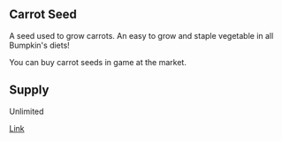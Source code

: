 ## Carrot Seed

A seed used to grow carrots. An easy to grow and staple vegetable in all Bumpkin's diets!

You can buy carrot seeds in game at the market.

## Supply

Unlimited

[Link](https://docs.sunflower-land.com/player-guides/crop-farming)
